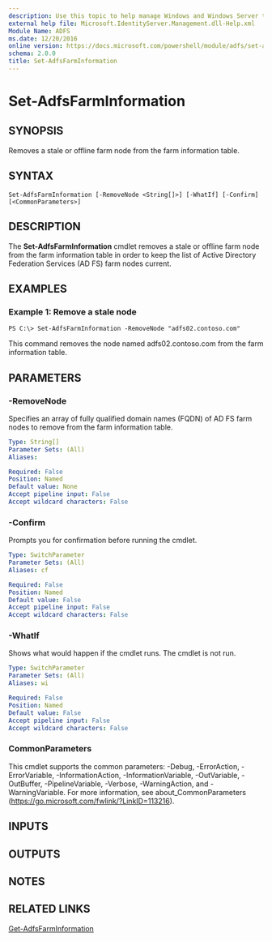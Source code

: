 ```yaml
---
description: Use this topic to help manage Windows and Windows Server technologies with Windows PowerShell.
external help file: Microsoft.IdentityServer.Management.dll-Help.xml
Module Name: ADFS
ms.date: 12/20/2016
online version: https://docs.microsoft.com/powershell/module/adfs/set-adfsfarminformation?view=windowsserver2019-ps&wt.mc_id=ps-gethelp
schema: 2.0.0
title: Set-AdfsFarmInformation
---
```


# Set-AdfsFarmInformation

## SYNOPSIS
Removes a stale or offline farm node from the farm information table.

## SYNTAX

```
Set-AdfsFarmInformation [-RemoveNode <String[]>] [-WhatIf] [-Confirm] [<CommonParameters>]
```

## DESCRIPTION
The **Set-AdfsFarmInformation** cmdlet removes a stale or offline farm node from the farm information table in order to keep the list of Active Directory Federation Services (AD FS) farm nodes current.

## EXAMPLES

### Example 1: Remove a stale node
```
PS C:\> Set-AdfsFarmInformation -RemoveNode "adfs02.contoso.com"
```

This command removes the node named adfs02.contoso.com from the farm information table.

## PARAMETERS

### -RemoveNode
Specifies an array of fully qualified domain names (FQDN) of AD FS farm nodes to remove from the farm information table.

```yaml
Type: String[]
Parameter Sets: (All)
Aliases: 

Required: False
Position: Named
Default value: None
Accept pipeline input: False
Accept wildcard characters: False
```

### -Confirm
Prompts you for confirmation before running the cmdlet.

```yaml
Type: SwitchParameter
Parameter Sets: (All)
Aliases: cf

Required: False
Position: Named
Default value: False
Accept pipeline input: False
Accept wildcard characters: False
```

### -WhatIf
Shows what would happen if the cmdlet runs.
The cmdlet is not run.

```yaml
Type: SwitchParameter
Parameter Sets: (All)
Aliases: wi

Required: False
Position: Named
Default value: False
Accept pipeline input: False
Accept wildcard characters: False
```

### CommonParameters
This cmdlet supports the common parameters: -Debug, -ErrorAction, -ErrorVariable, -InformationAction, -InformationVariable, -OutVariable, -OutBuffer, -PipelineVariable, -Verbose, -WarningAction, and -WarningVariable. For more information, see about_CommonParameters (https://go.microsoft.com/fwlink/?LinkID=113216).

## INPUTS

## OUTPUTS

## NOTES

## RELATED LINKS

[Get-AdfsFarmInformation](./Get-AdfsFarmInformation.md)

